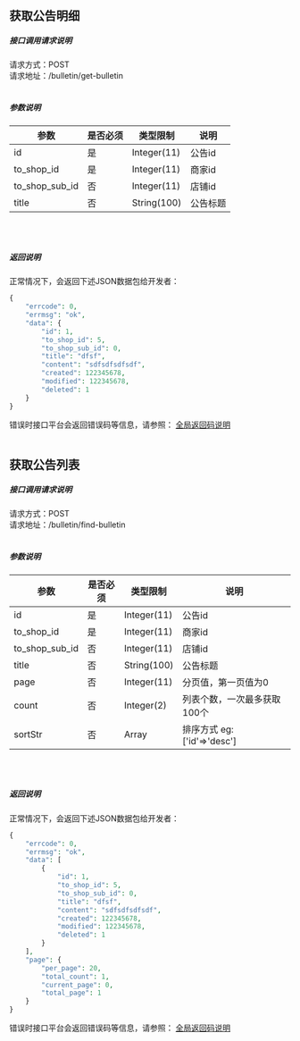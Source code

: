 
## __获取公告明细__
##### 接口调用请求说明
请求方式：POST
<br  />
请求地址：/bulletin/get-bulletin
<br  /><br  />
##### 参数说明
| 参数 | 是否必须 | 类型限制 | 说明 |
| -- | -- | -- | -- |
| id | 是 | Integer(11) | 公告id |
| to_shop_id | 是 | Integer(11) | 商家id |
| to_shop_sub_id | 否 | Integer(11) | 店铺id |
| title | 否 | String(100) | 公告标题 |

<br  /><br  />
##### 返回说明
正常情况下，会返回下述JSON数据包给开发者：
```php
{
    "errcode": 0,
    "errmsg": "ok",
    "data": {
        "id": 1,
        "to_shop_id": 5,
        "to_shop_sub_id": 0,
        "title": "dfsf",
        "content": "sdfsdfsdfsdf",
        "created": 122345678,
        "modified": 122345678,
        "deleted": 1
    }
}
```
错误时接口平台会返回错误码等信息，请参照：
[全局返回码说明](/error-code.html)
<br  /><br  />

## __获取公告列表__
##### 接口调用请求说明
请求方式：POST
<br  />
请求地址：/bulletin/find-bulletin
<br  /><br  />
##### 参数说明
| 参数 | 是否必须 | 类型限制 | 说明 |
| -- | -- | -- | -- |
| id | 是 | Integer(11) | 公告id |
| to_shop_id | 是 | Integer(11) | 商家id |
| to_shop_sub_id | 否 | Integer(11) | 店铺id |
| title | 否 | String(100) | 公告标题 |
| page | 否 | Integer(11) | 分页值，第一页值为0 |
| count | 否 | Integer(2) | 列表个数，一次最多获取100个 |
| sortStr | 否 | Array | 排序方式 eg:['id'=>'desc'] |
<br  /><br  />
##### 返回说明
正常情况下，会返回下述JSON数据包给开发者：
```php
{
    "errcode": 0,
    "errmsg": "ok",
    "data": [
        {
            "id": 1,
            "to_shop_id": 5,
            "to_shop_sub_id": 0,
            "title": "dfsf",
            "content": "sdfsdfsdfsdf",
            "created": 122345678,
            "modified": 122345678,
            "deleted": 1
        }
    ],
    "page": {
        "per_page": 20,
        "total_count": 1,
        "current_page": 0,
        "total_page": 1
    }
}
```
错误时接口平台会返回错误码等信息，请参照：
[全局返回码说明](/error-code.html)
<br  /><br  />
